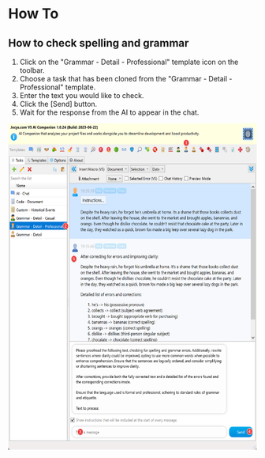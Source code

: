 # How To

## How to check spelling and grammar

1. Click on the "Grammar - Detail - Professional" template icon on the toolbar.
2. Choose a task that has been cloned from the "Grammar - Detail - Professional" template.
3. Enter the text you would like to check.
4. Click the [Send] button.
5. Wait for the response from the AI to appear in the chat.

<img alt="Extension Menu" src="Documents/Images/HowTo_Grammar.png" width="600" height="660">
